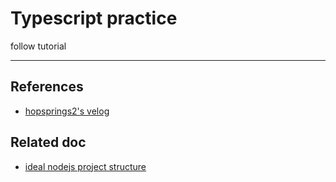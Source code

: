 # Typescript practice

follow tutorial

---

## References

- [hopsprings2's velog](https://velog.io/@hopsprings2/TypeScript-%EC%8B%9C%EC%9E%91%ED%95%98%EA%B8%B0-%ED%94%84%EB%A1%9C%EC%A0%9D%ED%8A%B8-%ED%99%98%EA%B2%BD%EC%84%A4%EC%A0%95)

## Related doc

- [ideal nodejs project structure](https://softwareontheroad.com/ideal-nodejs-project-structure/?utm_source=github&utm_medium=readme)